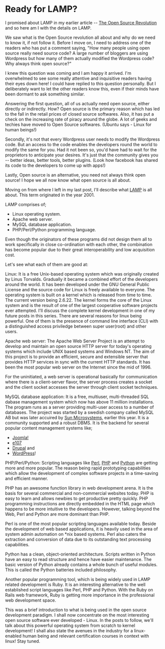# Ready for LAMP?

I promised about LAMP in my earlier article -- <a href="/2008/open-source-revolution/">The Open Source Revolution</a> and so here am I with the details on LAMP.

We saw what is the Open Source revolution all about and why do we need to know it, if not follow it. Before I move on, I need to address one of the readers who has put a comment saying, "How many people using open source really need source code? A large number of bloggers are using Wordpress but how many of them actually modified the Wordpress code? Why always think open source?"

I knew this question was coming and I am happy it arrived. I'm overwhelmed to see some really attentive and inquisitive readers having their eyes down here! I could have replied to this question personally. But I deliberately want to let the other readers know this, even if their minds have been dormant to ask something similar.

Answering the first question, all of us actually need open source, either directly or indirectly. How? Open source is the primary reason which has led to the fall in the retail prices of closed source softwares. Also, it has put a check on the increasing rate of piracy around the globe. A lot of geeks and techies have moved to Open Source softwares. (Ubuntu says - Linux for human beings!)

Secondly, it's not that every Wordpress user needs to modify the Wordpress code. But an access to the code enables the developers round the world to modify the same for you. Had it not been so, you'd have had to wait for the proprietors to anticipate your desires. It's just that the community gives you -- better ideas, better tools, better plugins. (Look how facebook has shared its code to the developers to come up with apps!)

Lastly, Open source is an alternative, you need not always think open source! I hope we all now know what open source is all about.

Moving on from where I left in my last post, I'll describe what <a title="LAMP" href="http://en.wikipedia.org/wiki/LAMP">LAMP</a> is all about. This term originated in the year 2001.

LAMP comprises of;

* Linux operating system.
* Apache web server.
* MySQL database application.
* PHP/Perl/Python programming language.

Even though the originators of these programs did not design them all to work specifically in close co-ordination with each other, the combination has become popular due to their great interoperability and low acquisition cost.

Let's see what each of them are good at:

Linux: It is a free Unix-based operating system which was originally created by Linus Torvalds. Gradually it became a combined effort of the developers around the world. It has been developed under the GNU General Public License and the source code for Linux is freely available to everyone. The operating system is built on a kernel which is released from time to time. The current version being 2.6.22. The kernel forms the core of the Linux system and is the result of one of the largest cooperative software projects ever attempted. I'll discuss the complete kernel development in one of my future posts in this series. There are several reasons for linux being powerful. One of them is the presence of command line interface (CLI) with a distinguished access priviledge between super user(root) and other users.

Apache web server: The Apache Web Server Project is an attempt to develop and maintain an open source HTTP server for today's operating systems which include UNIX based systems and Windows NT. The aim of this project is to provide an efficient, secure and extensible server that provides HTTP services in sync with the current HTTP standards. It has been the most popular web server on the Internet since the mid of 1996.

For the uninitiated, a web server is operational basically for communication where there is a client-server flavor, the server process creates a socket and the client socket accesses the server through client socket techniques.

MySQL database application: It is a free, multiuser, multi-threaded SQL dabase management system which now has above 11 million installations. The program runs as a server providing multi-user access to a number of databases. The project was started by a swedish company called MySQL AB but was later accuired by <a href="http://www.sun.com">Sun Microsystems</a>, earlier this year. It is a community supported and a robust DBMS. It is the backend for several popular content management systems like;

* <a title="Joomla!" href="http://en.wikipedia.org/wiki/Joomla%21">Joomla!</a>
* <a title="E107" href="http://en.wikipedia.org/wiki/E107">e107</a>
* <a title="Drupal" href="http://en.wikipedia.org/wiki/Drupal">Drupal</a> and
* <a title="WordPress" href="http://en.wikipedia.org/wiki/WordPress">WordPress</a>!

PHP/Perl/Python: Scripting languages like <a href="http://www.perl.org/">Perl</a>, <a href="http://www.php.net/">PHP</a> and <a href="http://www.python.org/">Python</a> are getting more and more popular. The reason being rapid prototyping capabilities which allow the development of complex software projects in a time-saving and efficient manner.

PHP has an awesome function library in web development arena. It is the basis for several commercial and non-commercial websites today. PHP is easy to learn and allows newbies to get productive pretty quickly. PHP programming instructions are directly embedded in the HTML page which happens to be more intuitive to the developers. However, talking beyond the Web, Perl and Python are more dominant than PHP.

Perl is one of the most popular scripting languages available today. Beside the development of web based applications, it is heavily used in the area of system admin automation on *nix based systems. Perl also caters the extraction and conversion of data due to its outstanding text processing capabilities.

Python has a clean, object-oriented architecture. Scripts written in Python have an easy to read structure and hence have easier maintenance. The basic version of Python already contains a whole bunch of useful modules. This is called the Python batteries included philosophy.

Another popular programming tool, which is being widely used in LAMP related development is Ruby. It is an interesting alternative to the well established script languages like Perl, PHP and Python. With the Ruby on Rails web framework, Ruby is getting more importance in the professional web development space.

This was a brief introduction to what is being used in the open source development paradigm. I shall now concentrate on the most interesting open source software ever developed - Linux. In the posts to follow, we'll talk about this powerful operating system from scratch to kernel development! I shall also state the avenues in the industry for a linux-enabled human being and relevant certification courses in context with linux! Stay tuned.
